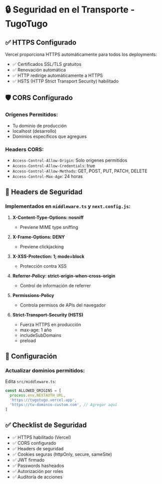 # 🔒 Seguridad en el Transporte - TugoTugo

## ✅ HTTPS Configurado

Vercel proporciona HTTPS automáticamente para todos los deployments:
- ✅ Certificados SSL/TLS gratuitos
- ✅ Renovación automática
- ✅ HTTP redirige automáticamente a HTTPS
- ✅ HSTS (HTTP Strict Transport Security) habilitado

## 🛡️ CORS Configurado

### Orígenes Permitidos:
- Tu dominio de producción
- localhost (desarrollo)
- Dominios específicos que agregues

### Headers CORS:
- `Access-Control-Allow-Origin`: Solo orígenes permitidos
- `Access-Control-Allow-Credentials`: true
- `Access-Control-Allow-Methods`: GET, POST, PUT, PATCH, DELETE
- `Access-Control-Max-Age`: 24 horas

## 🔐 Headers de Seguridad

### Implementados en `middleware.ts` y `next.config.js`:

1. **X-Content-Type-Options: nosniff**
   - Previene MIME type sniffing

2. **X-Frame-Options: DENY**
   - Previene clickjacking

3. **X-XSS-Protection: 1; mode=block**
   - Protección contra XSS

4. **Referrer-Policy: strict-origin-when-cross-origin**
   - Control de información de referrer

5. **Permissions-Policy**
   - Controla permisos de APIs del navegador

6. **Strict-Transport-Security (HSTS)**
   - Fuerza HTTPS en producción
   - max-age: 1 año
   - includeSubDomains
   - preload

## 📝 Configuración

### Actualizar dominios permitidos:
Edita `src/middleware.ts`:
```typescript
const ALLOWED_ORIGINS = [
  process.env.NEXTAUTH_URL,
  'https://tugotugo.vercel.app',
  'https://tu-dominio-custom.com', // Agregar aquí
]
```

## ✅ Checklist de Seguridad

- ✅ HTTPS habilitado (Vercel)
- ✅ CORS configurado
- ✅ Headers de seguridad
- ✅ Cookies seguras (httpOnly, secure, sameSite)
- ✅ JWT firmado
- ✅ Passwords hasheados
- ✅ Autorización por roles
- ✅ Auditoría de acciones
